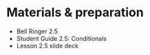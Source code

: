 # Materials & preparation

- Bell Ringer 2.5
- Student Guide 2.5: Conditionals
- Lesson 2.5 slide deck